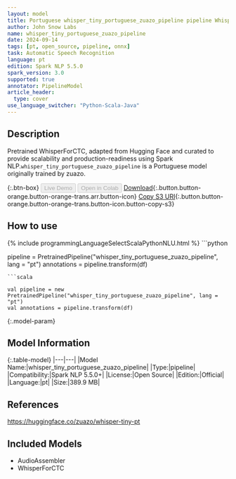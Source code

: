 ```yaml
---
layout: model
title: Portuguese whisper_tiny_portuguese_zuazo_pipeline pipeline WhisperForCTC from zuazo
author: John Snow Labs
name: whisper_tiny_portuguese_zuazo_pipeline
date: 2024-09-14
tags: [pt, open_source, pipeline, onnx]
task: Automatic Speech Recognition
language: pt
edition: Spark NLP 5.5.0
spark_version: 3.0
supported: true
annotator: PipelineModel
article_header:
  type: cover
use_language_switcher: "Python-Scala-Java"
---
```


## Description

Pretrained WhisperForCTC, adapted from Hugging Face and curated to provide scalability and production-readiness using Spark NLP.`whisper_tiny_portuguese_zuazo_pipeline` is a Portuguese model originally trained by zuazo.

{:.btn-box}
<button class="button button-orange" disabled>Live Demo</button>
<button class="button button-orange" disabled>Open in Colab</button>
[Download](https://s3.amazonaws.com/auxdata.johnsnowlabs.com/public/models/whisper_tiny_portuguese_zuazo_pipeline_pt_5.5.0_3.0_1726322957723.zip){:.button.button-orange.button-orange-trans.arr.button-icon}
[Copy S3 URI](s3://auxdata.johnsnowlabs.com/public/models/whisper_tiny_portuguese_zuazo_pipeline_pt_5.5.0_3.0_1726322957723.zip){:.button.button-orange.button-orange-trans.button-icon.button-copy-s3}

## How to use



<div class="tabs-box" markdown="1">
{% include programmingLanguageSelectScalaPythonNLU.html %}
```python

pipeline = PretrainedPipeline("whisper_tiny_portuguese_zuazo_pipeline", lang = "pt")
annotations =  pipeline.transform(df)   

```
```scala

val pipeline = new PretrainedPipeline("whisper_tiny_portuguese_zuazo_pipeline", lang = "pt")
val annotations = pipeline.transform(df)

```
</div>

{:.model-param}
## Model Information

{:.table-model}
|---|---|
|Model Name:|whisper_tiny_portuguese_zuazo_pipeline|
|Type:|pipeline|
|Compatibility:|Spark NLP 5.5.0+|
|License:|Open Source|
|Edition:|Official|
|Language:|pt|
|Size:|389.9 MB|

## References

https://huggingface.co/zuazo/whisper-tiny-pt

## Included Models

- AudioAssembler
- WhisperForCTC